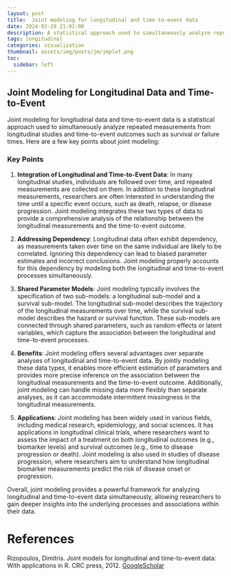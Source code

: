 ```yaml
---
layout: post
title:  Joint modeling for longitudinal and time-to-event data
date: 2024-02-29 21:01:00
description: A statistical approach used to simultaneously analyze repeated measurements from longitudinal studies and time-to-event outcomes such as survival or failure times
tags: longitudinal
categories: visualization
thumbnail: assets/img/posts/jm/jmplot.png
toc:
  sidebar: left
---
```


## Joint Modeling for Longitudinal Data and Time-to-Event

Joint modeling for longitudinal data and time-to-event data is a statistical approach used to simultaneously analyze repeated measurements from longitudinal studies and time-to-event outcomes such as survival or failure times. Here are a few key points about joint modeling:

### Key Points

1. **Integration of Longitudinal and Time-to-Event Data**: In many longitudinal studies, individuals are followed over time, and repeated measurements are collected on them. In addition to these longitudinal measurements, researchers are often interested in understanding the time until a specific event occurs, such as death, relapse, or disease progression. Joint modeling integrates these two types of data to provide a comprehensive analysis of the relationship between the longitudinal measurements and the time-to-event outcome.

2. **Addressing Dependency**: Longitudinal data often exhibit dependency, as measurements taken over time on the same individual are likely to be correlated. Ignoring this dependency can lead to biased parameter estimates and incorrect conclusions. Joint modeling properly accounts for this dependency by modeling both the longitudinal and time-to-event processes simultaneously.

3. **Shared Parameter Models**: Joint modeling typically involves the specification of two sub-models: a longitudinal sub-model and a survival sub-model. The longitudinal sub-model describes the trajectory of the longitudinal measurements over time, while the survival sub-model describes the hazard or survival function. These sub-models are connected through shared parameters, such as random effects or latent variables, which capture the association between the longitudinal and time-to-event processes.

4. **Benefits**: Joint modeling offers several advantages over separate analyses of longitudinal and time-to-event data. By jointly modeling these data types, it enables more efficient estimation of parameters and provides more precise inference on the association between the longitudinal measurements and the time-to-event outcome. Additionally, joint modeling can handle missing data more flexibly than separate analyses, as it can accommodate intermittent missingness in the longitudinal measurements.

5. **Applications**: Joint modeling has been widely used in various fields, including medical research, epidemiology, and social sciences. It has applications in longitudinal clinical trials, where researchers want to assess the impact of a treatment on both longitudinal outcomes (e.g., biomarker levels) and survival outcomes (e.g., time to disease progression or death). Joint modeling is also used in studies of disease progression, where researchers aim to understand how longitudinal biomarker measurements predict the risk of disease onset or progression.

Overall, joint modeling provides a powerful framework for analyzing longitudinal and time-to-event data simultaneously, allowing researchers to gain deeper insights into the underlying processes and associations within their data.



# References
Rizopoulos, Dimitris. Joint models for longitudinal and time-to-event data: With applications in R. CRC press, 2012.
[GoogleScholar](https://scholar.google.com/scholar?hl=el&as_sdt=0%2C5&q=Rizopoulos%2C+Dimitris.+Joint+models+for+longitudinal+and+time-to-event+data%3A+With+applications+in+R.+CRC+press%2C+2012.&btnG=)